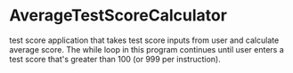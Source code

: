 # AverageTestScoreCalculator

test score application that takes test score inputs from user and calculate average score. 
The while loop in this program continues until user enters a test score that's greater than 100 (or 999 per instruction).
